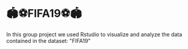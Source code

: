# 🏟️⚽️FIFA19⚽️🏟️
In this group project we used Rstudio to visualize and analyze the data contained in the dataset: "FIFA19"
